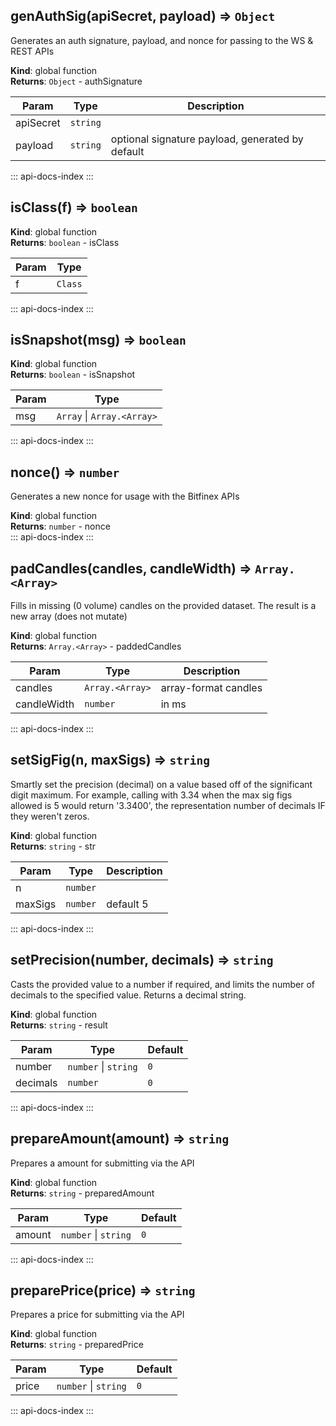 <a id="genAuthSig"></a>

## genAuthSig(apiSecret, payload) ⇒ <code>Object</code>
Generates an auth signature, payload, and nonce for passing to the WS & REST
APIs

**Kind**: global function  
**Returns**: <code>Object</code> - authSignature  

| Param | Type | Description |
| --- | --- | --- |
| apiSecret | <code>string</code> |  |
| payload | <code>string</code> | optional signature payload, generated by default |

::: api-docs-index
:::
<a id="isClass"></a>

## isClass(f) ⇒ <code>boolean</code>
**Kind**: global function  
**Returns**: <code>boolean</code> - isClass  

| Param | Type |
| --- | --- |
| f | <code>Class</code> | 

::: api-docs-index
:::
<a id="isSnapshot"></a>

## isSnapshot(msg) ⇒ <code>boolean</code>
**Kind**: global function  
**Returns**: <code>boolean</code> - isSnapshot  

| Param | Type |
| --- | --- |
| msg | <code>Array</code> \| <code>Array.&lt;Array&gt;</code> | 

::: api-docs-index
:::
<a id="nonce"></a>

## nonce() ⇒ <code>number</code>
Generates a new nonce for usage with the Bitfinex APIs

**Kind**: global function  
**Returns**: <code>number</code> - nonce  
::: api-docs-index
:::
<a id="padCandles"></a>

## padCandles(candles, candleWidth) ⇒ <code>Array.&lt;Array&gt;</code>
Fills in missing (0 volume) candles on the provided dataset. The result is a
new array (does not mutate)

**Kind**: global function  
**Returns**: <code>Array.&lt;Array&gt;</code> - paddedCandles  

| Param | Type | Description |
| --- | --- | --- |
| candles | <code>Array.&lt;Array&gt;</code> | array-format candles |
| candleWidth | <code>number</code> | in ms |

::: api-docs-index
:::
<a id="setSigFig"></a>

## setSigFig(n, maxSigs) ⇒ <code>string</code>
Smartly set the precision (decimal) on a value based off of the significant
digit maximum. For example, calling with 3.34 when the max sig figs allowed
is 5 would return '3.3400', the representation number of decimals IF they
weren't zeros.

**Kind**: global function  
**Returns**: <code>string</code> - str  

| Param | Type | Description |
| --- | --- | --- |
| n | <code>number</code> |  |
| maxSigs | <code>number</code> | default 5 |

::: api-docs-index
:::
<a id="setPrecision"></a>

## setPrecision(number, decimals) ⇒ <code>string</code>
Casts the provided value to a number if required, and limits the number of
decimals to the specified value. Returns a decimal string.

**Kind**: global function  
**Returns**: <code>string</code> - result  

| Param | Type | Default |
| --- | --- | --- |
| number | <code>number</code> \| <code>string</code> | <code>0</code> | 
| decimals | <code>number</code> | <code>0</code> | 

::: api-docs-index
:::
<a id="prepareAmount"></a>

## prepareAmount(amount) ⇒ <code>string</code>
Prepares a amount for submitting via the API

**Kind**: global function  
**Returns**: <code>string</code> - preparedAmount  

| Param | Type | Default |
| --- | --- | --- |
| amount | <code>number</code> \| <code>string</code> | <code>0</code> | 

::: api-docs-index
:::
<a id="preparePrice"></a>

## preparePrice(price) ⇒ <code>string</code>
Prepares a price for submitting via the API

**Kind**: global function  
**Returns**: <code>string</code> - preparedPrice  

| Param | Type | Default |
| --- | --- | --- |
| price | <code>number</code> \| <code>string</code> | <code>0</code> | 

::: api-docs-index
:::
